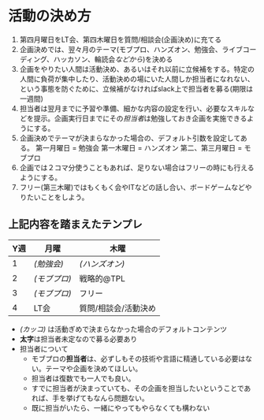 # 活動の決め方

1. 第四月曜日をLT会、第四木曜日を質問/相談会(企画決め)に充てる
2. 企画決めでは、翌々月のテーマ(モブプロ、ハンズオン、勉強会、ライブコーディング、ハッカソン、輪読会*などから*)を決める
3. 企画をやりたい人間は活動決め、あるいはそれ以前に立候補をする。特定の人間に負荷が集中したり、活動決めの場にいた人間しか担当者になれない、という事態を防ぐために、立候補がなければslack上で担当者を募る(期限は一週間)
4. 担当者は翌月までに予習や準備、細かな内容の設定を行い、必要なスキルなどを提示。企画実行日までにその*担当者*は勉強しておき企画を実施できるようにする。
5. 企画決めでテーマが決まらなかった場合の、デフォルト引数を設定してある。
   第一月曜日 = 勉強会
   第一木曜日 = ハンズオン
   第二、第三月曜日 = モブプロ
6. 企画では２コマ分使うこともあれば、足りない場合はフリーの時にも行えるようにする。
7. フリー(第三木曜)ではもくもく会やITなどの話し合い、ボードゲームなどやりたいことをしよう。

## 上記内容を踏まえたテンプレ
| Y週 | 月曜 | 木曜 |
| -------- | -------- | -------- |
|  1 | *(勉強会)* |*(ハンズオン)* |
|  2 | *(モブプロ)*    | 戦略的@TPL     |
|  3 | *(モブプロ)*  |  フリー    |
|  4 | LT会   | 質問/相談会/活動決め|

- *(カッコ)* は活動ぎめで決まらなかった場合のデフォルトコンテンツ
- **太字**は担当者未定なので募る必要あり
- 担当者について
    - モブプロの**担当者**は、必ずしもその技術や言語に精通している必要はない。テーマや企画を決めてほしい。
    - 担当者は復数でも一人でも良い。
    - すでに担当者が決まっていても、その企画を担当したいということであれば、手を挙げてもなんら問題ない。
    - 既に担当がいたら、一緒にやってもやらなくても構わない


